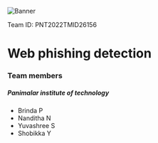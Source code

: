![Banner](/Imgs/email.png "Banner")

Team ID:  PNT2022TMID26156
# **Web phishing detection**
### Team members
##### Panimalar institute of technology
- Brinda P
- Nanditha N
- Yuvashree S
- Shobikka Y


